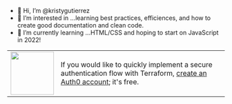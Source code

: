 - 👋 Hi, I’m @kristygutierrez
- 👀 I’m interested in ...learning best practices, efficiences, and how to create good documentation and clean code.
- 🌱 I’m currently learning ...HTML/CSS and hoping to start on JavaScript in 2022!


<table>
    <tr>
        <td><img src="https://cdn.auth0.com/blog/NEW-LOGO-WHITE.png" width="100"></td>
        <td> If you would like to quickly implement a secure authentication flow with Terraform, <a href="https://auth0.com/signup" target="_blank">create an Auth0 account</a>; it's free. 
    </tr>
</table>

<!---
kristygutierrez/kristygutierrez is a ✨ special ✨ repository because its `README.md` (this file) appears on your GitHub profile.
You can click the Preview link to take a look at your changes.
--->
